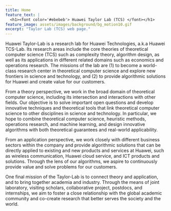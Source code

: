 ```yaml
---
title: Home
feature_text: |
  <h1><font color='#ebebeb'> Huawei Taylor Lab (TCS) </font></h1>
feature_image: assets/images/background/bg_motion10.gif
excerpt: "Taylor Lab (TCS) web page."
---
```


Huawei Taylor-Lab is a research lab for Huawei Technologies, a.k.a Huawei TCS-Lab. Its research areas include the core theories of theoretical computer science (TCS) such as complexity theory, algorithm design, as well as its applications in different related domains such as economics and operations research. The missions of the lab are (1) to become a world-class research center in theoretical computer science and explore new frontiers in science and technology, and (2) to provide algorithmic solutions for Huawei and create value for our customers.

From a theory perspective, we work in the broad domain of theoretical computer science, including its intersection and interactions with other fields. Our objective is to solve important open questions and develop innovative techniques and theoretical tools that link theoretical computer science to other disciplines in science and technology. In particular, we hope to combine theoretical computer science, heuristic methods, operations research, and machine learning, and design innovative algorithms with both theoretical guarantees and real-world applicability.

From an application perspective, we work closely with different business sectors within the company and provide algorithmic solutions that can be directly applied to existing and new products and services at Huawei, such as wireless communication, Huawei cloud service, and ICT products and solutions. Through the lens of our algorithms, we aspire to continuously provide value and solve problems for our customers.

One final mission of the Taylor-Lab is to connect theory and application, and to bring together academia and industry. Through the means of joint laboratory, visiting scholars, collaborative project, postdocs, and internships, we aim to foster a close relationship with the global academic community and co-create research that better serves the society and the world.
